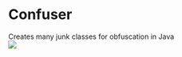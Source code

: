 # Confuser
Creates many junk classes for obfuscation in Java    
[![](https://jitpack.io/v/nao20010128nao/Confuser.svg)](https://jitpack.io/#nao20010128nao/Confuser)
